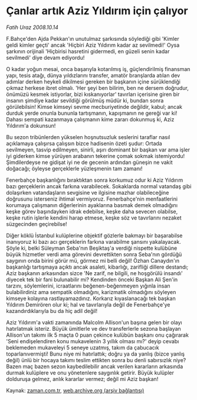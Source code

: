 # Çanlar artık Aziz Yıldırım için çalıyor

*Fatih Uraz 2008.10.14*

<tr><td class="metin" colspan="2" style="padding-top: 20px; padding-left: 5px; padding-right: 10px;">F.Bahçe'den Ajda Pekkan'ın unutulmaz şarkısında söylediği gibi 'Kimler geldi kimler geçti' ancak 'Hiçbiri Aziz Yıldırım kadar az sevilmedi!' Oysa şarkının orijinali 'Hiçbirisi hasretini gidermedi, en güzeli senin kadar sevilmedi' diye devam ediyordu!</td></tr><tr><td class="metin" colspan="2" style="padding-top: 20px; padding-left: 5px; padding-right: 10px;"><p>O kadar yoğun mesai, onca başarıyla kotarılmış iş, güçlendirilmiş finansman yapı, tesis atağı, dünya yıldızlarını transfer, amatör branşlarda atılan dev adımlar derken heykeli dikilmesi gereken bir başkanın içine sürüklendiği çıkmaz herkese ibret olmalı. 'Her şeyi ben bilirim, ben ne dersem doğrudur, önümüzü kesmek istiyorlar, bizi kıskanıyorlar' tavırları içerisine giren bir insanın şimdiye kadar sevildiği görülmüş müdür ki, bundan sonra görülebilsin! Kimse kimseyi sevme mecburiyetinde değildir, kabul; ancak durduk yerde onunla bununla tartışmanın, kapışmanın ne gereği var ki! Dahası sempati kazanmaya çalışmanın kime zararı dokunmuş ki, Aziz Yıldırım'a dokunsun!
<p>Bu sezon tribünlerden yükselen hoşnutsuzluk seslerini taraflar nasıl açıklamaya çalışırsa çalışsın bizce hadisenin özeti şudur: Ortada sevilmeyen, tasvip edilmeyen, sinirli, aşırı dominant bir başkan var ama işler iyi giderken kimse yürüyen arabanın tekerine çomak sokmak istemiyordu! Şimdilerdeyse ne gidişat iyi ne de gecenin ardından güneşin ne vakit doğacağı; öyleyse gerçeklerle yüzleşmenin tam zamanı!
<p>Fenerbahçe başkanlığını bıraktıktan sonra korkumuz odur ki Aziz Yıldırım bazı gerçeklerin ancak farkına varabilecek. Sokaklarda normal vatandaş gibi dolaşırken vatandaşların sevgisine ve ilgisine mazhar olabileceğine doğrusunu isterseniz ihtimal vermiyoruz. Fenerbahçe'nin menfaatlerini korumaya çalışmanın diğerlerinin ayaklarına basmak demek olmadığını keşke görev başındayken idrak edebilse, keşke daha sevecen olabilse, keşke rutin işlerle kendini harap etmese, keşke söz ve tavırlarını nezaket süzgecinden geçirebilse!
<p>Diğer köklü İstanbul kulüplerine objektif gözlerle bakmayı bir başarabilse inanıyoruz ki bazı acı gerçeklerin farkına varabilme şansını yakalayacak. Şöyle ki, belki Süleyman Seba'nın Beşiktaş'a verdiği nispette kulübüne büyük hizmetler verdi ama görevini devrettikten sonra Seba'nın gördüğü saygının onda birini görür mü, görmez mi belli değil! Özhan Canaydın'ın başkanlığı tartışmaya açıktı ancak asaleti, kibarlığı, zarifliği dillere destandı; Aziz başkanın arkasından sizce 'Ne zarif, ne bilgili, ne hoşgörülü insandı' diyecek tek bir fani bulunabilir mi? Kendinden önceki Başkan Ali Şen'in tarzını, söylemlerini, icraatlarını beğenen-beğenmeyen yığınla insan bulabilirdiniz ama sempatik olmadığını, karizmatik olmadığını söyleyen kimseye kolayına rastlayamazdınız. Korkarız kıyaslanacağı tek başkan Yıldırım Demirören olur ki; hal ve tavırlarıyla değil de Fenerbahçe'ye kazandırdıklarıyla bu da hiç adil değil!
<p>Aziz Yıldırım'a vakti zamanında Malcolm Allison'un başına gelen bir olayı hatırlatmak isteriz. Büyük ümitlerle ve dev transferlerle sezona başlayan Allison'un takımı ilk 5 maçta 0 puan çekince kulübün başkanı onu çağırarak 'Seni endişelendiren konu mukavelenin 3 yıllık olması mı?' deyip cevabı beklemeden mukaveleyi 5 seneye uzatmış, takım da çabucacık toparlanıvermişti! Bunu niye mi hatırlattık; doğru ya da yanlış (bizce yanlış değil) ünlü bir hocaya takımı teslim ettikten sonra bu denli sabırsızlık niye? Bazen maç bazen sezon kaybedilebilir ancak verilen kararların arkasında durmak kulüplere ve onu yönetenlere saygınlık getirir. Büyük kulüpler dolduruşa gelmez, anlık kararlar vermez; değil mi Aziz başkan!<br/></p></p></p></p></p></td></tr>

Kaynak: [zaman.com.tr](http://zaman.com.tr/yazar.do?yazino=749032), [web.archive.org (arşiv bağlantısı)](http://web.archive.org/web/20081014160426/http://www.zaman.com.tr:80/yazar.do?yazino=749032)
